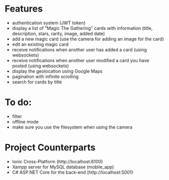 # Features

- authentication system (JWT token)
- display a list of "Magic The Gathering" cards with information (title, description, stars, rarity, image, added date)
- add a new magic card (use the camera for adding an image for the card)
- edit an existing magic card
- receive notifications when another user has added a card (using websockets)
- receive notifications when another user modified a card you have posted (using websockets)
- display the geolocation using Google Maps
- pagination with infinite scrolling
- search for cards by title

# To do:

- filter
- offline mode
- make sure you use the filesystem when using the camera

# Project Counterparts

- Ionic Cross-Platform (http://localhost:8100)
- Xampp server for MySQL database (mobile_app)
- C# ASP.NET Core for the back-end (http://localhost:5001)
